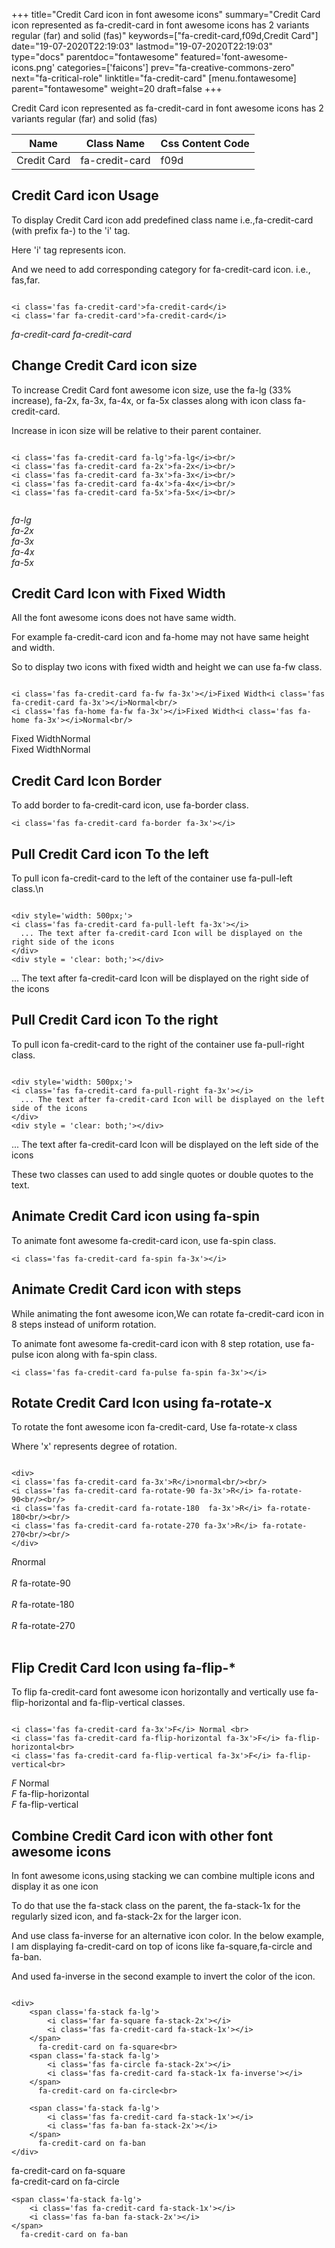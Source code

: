 +++
title="Credit Card icon in font awesome icons"
summary="Credit Card icon represented as fa-credit-card in font awesome icons has 2 variants regular (far) and solid (fas)"
keywords=["fa-credit-card,f09d,Credit Card"]
date="19-07-2020T22:19:03"
lastmod="19-07-2020T22:19:03"
type="docs"
parentdoc="fontawesome"
featured='font-awesome-icons.png'
categories=['faicons']
prev="fa-creative-commons-zero"
next="fa-critical-role"
linktitle="fa-credit-card"
[menu.fontawesome]
parent="fontawesome"
weight=20
draft=false
+++


Credit Card icon represented as fa-credit-card in font awesome icons has 2 variants regular (far) and solid (fas)

<div class='table-responsive'><table class='table'><thead><tr><th>Name</th><th>Class Name</th><th>Css Content Code</th></tr></thead><tbody><tr><td>Credit Card</td><td>fa-credit-card</td><td>f09d</td></tr></tbody></table></div>



## Credit Card icon Usage

To display Credit Card icon add predefined class name i.e.,fa-credit-card (with prefix fa-) to the 'i' tag.

Here 'i' tag represents icon.

And we need to add corresponding category for fa-credit-card icon. i.e., fas,far.


```

<i class='fas fa-credit-card'>fa-credit-card</i>
<i class='far fa-credit-card'>fa-credit-card</i>
```

<i class='fas fa-credit-card'>fa-credit-card</i>
<i class='far fa-credit-card'>fa-credit-card</i>




## Change Credit Card icon size
To increase Credit Card font awesome icon size, use the fa-lg (33% increase), fa-2x, fa-3x, fa-4x, or fa-5x classes along with icon class fa-credit-card.

Increase in icon size will be relative to their parent container. 

```

<i class='fas fa-credit-card fa-lg'>fa-lg</i><br/>
<i class='fas fa-credit-card fa-2x'>fa-2x</i><br/>
<i class='fas fa-credit-card fa-3x'>fa-3x</i><br/>
<i class='fas fa-credit-card fa-4x'>fa-4x</i><br/>
<i class='fas fa-credit-card fa-5x'>fa-5x</i><br/>
            
```

<i class='fas fa-credit-card fa-lg'>fa-lg</i><br/>
<i class='fas fa-credit-card fa-2x'>fa-2x</i><br/>
<i class='fas fa-credit-card fa-3x'>fa-3x</i><br/>
<i class='fas fa-credit-card fa-4x'>fa-4x</i><br/>
<i class='fas fa-credit-card fa-5x'>fa-5x</i><br/>
            



## Credit Card Icon with Fixed Width 

All the font awesome icons does not have same width.

For example fa-credit-card icon and fa-home may not have same height and width.

So to display two icons with fixed width and height we can use fa-fw class.


```

<i class='fas fa-credit-card fa-fw fa-3x'></i>Fixed Width<i class='fas fa-credit-card fa-3x'></i>Normal<br/>
<i class='fas fa-home fa-fw fa-3x'></i>Fixed Width<i class='fas fa-home fa-3x'></i>Normal<br/>
```

<i class='fas fa-credit-card fa-fw fa-3x'></i>Fixed Width<i class='fas fa-credit-card fa-3x'></i>Normal<br/>
<i class='fas fa-home fa-fw fa-3x'></i>Fixed Width<i class='fas fa-home fa-3x'></i>Normal<br/>



## Credit Card Icon Border 

To add border to fa-credit-card icon, use fa-border class.


```
<i class='fas fa-credit-card fa-border fa-3x'></i>

```
<i class='fas fa-credit-card fa-border fa-3x'></i>





## Pull Credit Card icon To the left

To pull icon fa-credit-card to the left of the container use fa-pull-left class.\n

```

<div style='width: 500px;'>
<i class='fas fa-credit-card fa-pull-left fa-3x'></i>
  ... The text after fa-credit-card Icon will be displayed on the right side of the icons
</div>
<div style = 'clear: both;'></div>
```

<div style='width: 500px;'>
<i class='fas fa-credit-card fa-pull-left fa-3x'></i>
  ... The text after fa-credit-card Icon will be displayed on the right side of the icons
</div>
<div style = 'clear: both;'></div>




## Pull Credit Card icon To the right
To pull icon fa-credit-card to the right of the container use fa-pull-right class.

```

<div style='width: 500px;'>
<i class='fas fa-credit-card fa-pull-right fa-3x'></i>
  ... The text after fa-credit-card Icon will be displayed on the left side of the icons
</div>
<div style = 'clear: both;'></div>
```

<div style='width: 500px;'>
<i class='fas fa-credit-card fa-pull-right fa-3x'></i>
  ... The text after fa-credit-card Icon will be displayed on the left side of the icons
</div>
<div style = 'clear: both;'></div>

These two classes can used to add single quotes or double quotes to the text.


## Animate Credit Card icon using fa-spin
To animate font awesome fa-credit-card icon, use fa-spin class.

```
<i class='fas fa-credit-card fa-spin fa-3x'></i>
```
<i class='fas fa-credit-card fa-spin fa-3x'></i>




## Animate Credit Card icon with steps
While animating the font awesome icon,We can rotate fa-credit-card icon in 8 steps instead of uniform rotation.

To animate font awesome fa-credit-card icon with 8 step rotation, use fa-pulse icon along with fa-spin class.


```
<i class='fas fa-credit-card fa-pulse fa-spin fa-3x'></i>

```
<i class='fas fa-credit-card fa-pulse fa-spin fa-3x'></i>





## Rotate Credit Card Icon using fa-rotate-x
To rotate the font awesome icon fa-credit-card, Use fa-rotate-x class

Where 'x' represents degree of rotation.


```

<div>
<i class='fas fa-credit-card fa-3x'>R</i>normal<br/><br/>
<i class='fas fa-credit-card fa-rotate-90 fa-3x'>R</i> fa-rotate-90<br/><br/> 
<i class='fas fa-credit-card fa-rotate-180  fa-3x'>R</i> fa-rotate-180<br/><br/> 
<i class='fas fa-credit-card fa-rotate-270 fa-3x'>R</i> fa-rotate-270<br/><br/>
</div>
```

<div>
<i class='fas fa-credit-card fa-3x'>R</i>normal<br/><br/>
<i class='fas fa-credit-card fa-rotate-90 fa-3x'>R</i> fa-rotate-90<br/><br/> 
<i class='fas fa-credit-card fa-rotate-180  fa-3x'>R</i> fa-rotate-180<br/><br/> 
<i class='fas fa-credit-card fa-rotate-270 fa-3x'>R</i> fa-rotate-270<br/><br/>
</div>




## Flip Credit Card Icon using fa-flip-*
To flip fa-credit-card font awesome icon horizontally and vertically use fa-flip-horizontal and fa-flip-vertical classes. 

```

<i class='fas fa-credit-card fa-3x'>F</i> Normal <br>
<i class='fas fa-credit-card fa-flip-horizontal fa-3x'>F</i> fa-flip-horizontal<br>
<i class='fas fa-credit-card fa-flip-vertical fa-3x'>F</i> fa-flip-vertical<br>
```

<i class='fas fa-credit-card fa-3x'>F</i> Normal <br>
<i class='fas fa-credit-card fa-flip-horizontal fa-3x'>F</i> fa-flip-horizontal<br>
<i class='fas fa-credit-card fa-flip-vertical fa-3x'>F</i> fa-flip-vertical<br>




## Combine Credit Card icon with other font awesome icons
In font awesome icons,using stacking we can combine multiple icons and display it as one icon 

To do that use the fa-stack class on the parent, the fa-stack-1x for the regularly sized icon, and fa-stack-2x for the larger icon.

And use class fa-inverse for an alternative icon color. 
In the below example, I am displaying fa-credit-card on top of icons like fa-square,fa-circle and fa-ban.

And used fa-inverse in the second example to invert the color of the icon.

```

<div>
    <span class='fa-stack fa-lg'>
        <i class='far fa-square fa-stack-2x'></i>
        <i class='fas fa-credit-card fa-stack-1x'></i>
    </span>
      fa-credit-card on fa-square<br>
    <span class='fa-stack fa-lg'>
        <i class='fas fa-circle fa-stack-2x'></i>
        <i class='fas fa-credit-card fa-stack-1x fa-inverse'></i>
    </span>
      fa-credit-card on fa-circle<br>

    <span class='fa-stack fa-lg'>
        <i class='fas fa-credit-card fa-stack-1x'></i>
        <i class='fas fa-ban fa-stack-2x'></i>
    </span>
      fa-credit-card on fa-ban
</div>
```

<div>
    <span class='fa-stack fa-lg'>
        <i class='far fa-square fa-stack-2x'></i>
        <i class='fas fa-credit-card fa-stack-1x'></i>
    </span>
      fa-credit-card on fa-square<br>
    <span class='fa-stack fa-lg'>
        <i class='fas fa-circle fa-stack-2x'></i>
        <i class='fas fa-credit-card fa-stack-1x fa-inverse'></i>
    </span>
      fa-credit-card on fa-circle<br>

    <span class='fa-stack fa-lg'>
        <i class='fas fa-credit-card fa-stack-1x'></i>
        <i class='fas fa-ban fa-stack-2x'></i>
    </span>
      fa-credit-card on fa-ban
</div>







